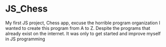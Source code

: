 # JS_Chess
My first JS project, Chess app, excuse the horrible program organization
I wanted to create this program from A to Z. Despite the programs that already exist on the internet. It was only to get started and improve myself in JS programming
